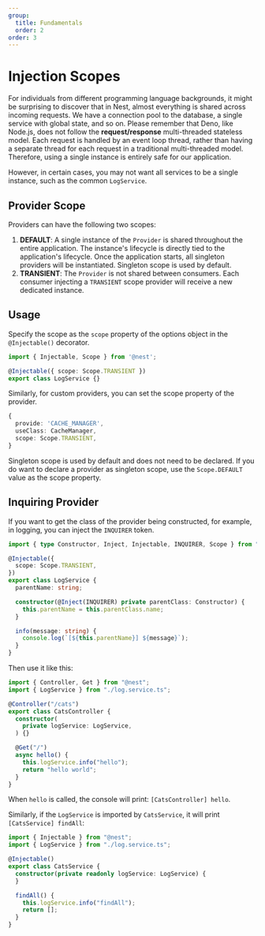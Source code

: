 ```yaml
---
group:
  title: Fundamentals
  order: 2
order: 3
---
```


# Injection Scopes

For individuals from different programming language backgrounds, it might be surprising to discover that in Nest, almost everything is shared across incoming requests. We have a connection pool to the database, a single service with global state, and so on. Please remember that Deno, like Node.js, does not follow the **request/response** multi-threaded stateless model. Each request is handled by an event loop thread, rather than having a separate thread for each request in a traditional multi-threaded model. Therefore, using a single instance is entirely safe for our application.

However, in certain cases, you may not want all services to be a single instance, such as the common `LogService`.

## Provider Scope

Providers can have the following two scopes:

1. **DEFAULT**: A single instance of the `Provider` is shared throughout the entire application. The instance's lifecycle is directly tied to the application's lifecycle. Once the application starts, all singleton providers will be instantiated. Singleton scope is used by default.
2. **TRANSIENT**: The `Provider` is not shared between consumers. Each consumer injecting a `TRANSIENT` scope provider will receive a new dedicated instance.

## Usage

Specify the scope as the `scope` property of the options object in the `@Injectable()` decorator.

```typescript
import { Injectable, Scope } from '@nest';

@Injectable({ scope: Scope.TRANSIENT })
export class LogService {}
```

Similarly, for custom providers, you can set the scope property of the provider.

```typescript
{
  provide: 'CACHE_MANAGER',
  useClass: CacheManager,
  scope: Scope.TRANSIENT,
}
```

Singleton scope is used by default and does not need to be declared. If you do want to declare a provider as singleton scope, use the `Scope.DEFAULT` value as the scope property.

## Inquiring Provider

If you want to get the class of the provider being constructed, for example, in logging, you can inject the `INQUIRER` token.

```typescript
import { type Constructor, Inject, Injectable, INQUIRER, Scope } from "@nest";

@Injectable({
  scope: Scope.TRANSIENT,
})
export class LogService {
  parentName: string;

  constructor(@Inject(INQUIRER) private parentClass: Constructor) {
    this.parentName = this.parentClass.name;
  }

  info(message: string) {
    console.log(`[${this.parentName}] ${message}`);
  }
}
```

Then use it like this:

```typescript
import { Controller, Get } from "@nest";
import { LogService } from "./log.service.ts";

@Controller("/cats")
export class CatsController {
  constructor(
    private logService: LogService,
  ) {}

  @Get("/")
  async hello() {
    this.logService.info("hello");
    return "hello world";
  }
}
```

When `hello` is called, the console will print: `[CatsController] hello`.

Similarly, if the `LogService` is imported by `CatsService`, it will print `[CatsService] findAll`:

```typescript
import { Injectable } from "@nest";
import { LogService } from "./log.service.ts";

@Injectable()
export class CatsService {
  constructor(private readonly logService: LogService) {
  }

  findAll() {
    this.logService.info("findAll");
    return [];
  }
}
```
